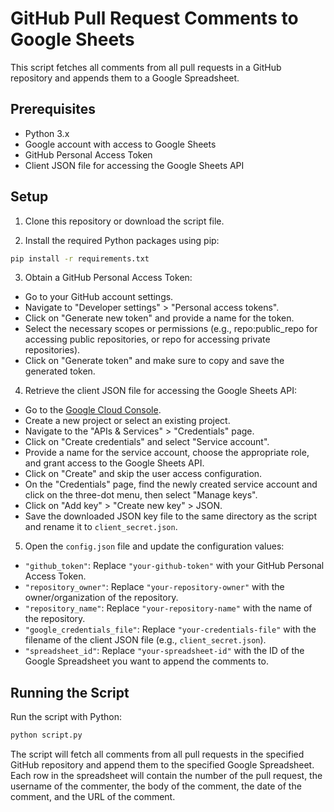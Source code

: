 # GitHub Pull Request Comments to Google Sheets

This script fetches all comments from all pull requests in a GitHub repository and appends them to a Google Spreadsheet.

## Prerequisites

- Python 3.x
- Google account with access to Google Sheets
- GitHub Personal Access Token
- Client JSON file for accessing the Google Sheets API

## Setup

1. Clone this repository or download the script file.

2. Install the required Python packages using pip:

```bash
pip install -r requirements.txt
```
3. Obtain a GitHub Personal Access Token:

- Go to your GitHub account settings.
- Navigate to "Developer settings" > "Personal access tokens".
- Click on "Generate new token" and provide a name for the token.
- Select the necessary scopes or permissions (e.g., repo:public_repo for accessing public repositories, or repo for accessing private repositories).
- Click on "Generate token" and make sure to copy and save the generated token.

4. Retrieve the client JSON file for accessing the Google Sheets API:

- Go to the [Google Cloud Console](https://console.cloud.google.com/).
- Create a new project or select an existing project.
- Navigate to the "APIs & Services" > "Credentials" page.
- Click on "Create credentials" and select "Service account".
- Provide a name for the service account, choose the appropriate role, and grant access to the Google Sheets API.
- Click on "Create" and skip the user access configuration.
- On the "Credentials" page, find the newly created service account and click on the three-dot menu, then select "Manage keys".
- Click on "Add key" > "Create new key" > JSON.
- Save the downloaded JSON key file to the same directory as the script and rename it to `client_secret.json`.

5. Open the `config.json` file and update the configuration values:

- `"github_token"`: Replace `"your-github-token"` with your GitHub Personal Access Token.
- `"repository_owner"`: Replace `"your-repository-owner"` with the owner/organization of the repository.
- `"repository_name"`: Replace `"your-repository-name"` with the name of the repository.
- `"google_credentials_file"`: Replace `"your-credentials-file"` with the filename of the client JSON file (e.g., `client_secret.json`).
- `"spreadsheet_id"`: Replace `"your-spreadsheet-id"` with the ID of the Google Spreadsheet you want to append the comments to.

## Running the Script

Run the script with Python:

```bash
python script.py
```

The script will fetch all comments from all pull requests in the specified GitHub repository and append them to the specified Google Spreadsheet. Each row in the spreadsheet will contain the number of the pull request, the username of the commenter, the body of the comment, the date of the comment, and the URL of the comment.
